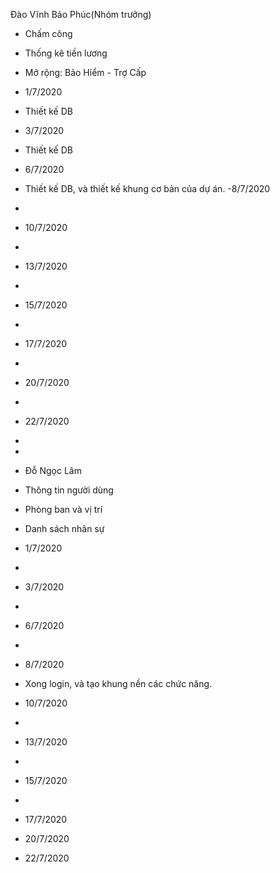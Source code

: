 
Đào Vĩnh Bảo Phúc(Nhóm trưởng)
- Chấm công
- Thống kê tiền lương
- Mở rộng: Bảo Hiểm - Trợ Cấp
- 1/7/2020
- Thiết kế DB
- 3/7/2020
- Thiết kế DB
- 6/7/2020
- Thiết kế DB, và thiết kế khung cơ bản của dự án.
-8/7/2020
- 
- 10/7/2020
- 
- 13/7/2020
- 
- 15/7/2020
- 
- 17/7/2020
- 
- 20/7/2020
- 
- 22/7/2020
- 
- 
- Đỗ Ngọc Lâm
- Thông tin người dùng
- Phòng ban và vị trí
- Danh sách nhân sự
- 1/7/2020
- 
- 3/7/2020
- 
- 6/7/2020
- 
- 8/7/2020
- Xong login, và tạo khung nền các chức năng.
- 10/7/2020
- 
- 13/7/2020
- 
- 15/7/2020
- 
- 17/7/2020

- 20/7/2020

- 22/7/2020
